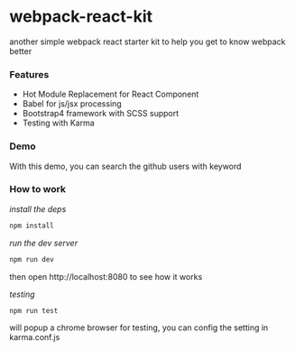 # webpack-react-kit
another simple webpack react starter kit to help you get to know webpack better

### Features

* Hot Module Replacement for React Component
* Babel for js/jsx processing
* Bootstrap4 framework with SCSS support
* Testing with Karma

### Demo

With this demo, you can search the github users with keyword

### How to work

*install the deps*

```bash
npm install
```
*run the dev server*

```bash
npm run dev
```
then open http://localhost:8080 to see how it works

*testing*

```bash
npm run test
```
will popup a chrome browser for testing, you can config the setting in karma.conf.js
